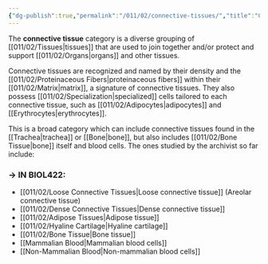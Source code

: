 ```yaml
---
{"dg-publish":true,"permalink":"/011/02/connective-tissues/","title":"Connective Tissues","tags":["BIOL422"],"noteIcon":"1","created":"2024-09-26T13:45:04.078-07:00","updated":"2024-09-26T15:17:05.052-07:00"}
---
```


The **connective tissue** category is a diverse grouping of [[011/02/Tissues\|tissues]] that are used to join together and/or protect and support [[011/02/Organs\|organs]] and other tissues.

Connective tissues are recognized and named by their density and the [[011/02/Proteinaceous Fibers\|proteinaceous fibers]] within their [[011/02/Matrix\|matrix]], a signature of connective tissues. They also possess [[011/02/Specialization\|specialized]] cells tailored to each connective tissue, such as [[011/02/Adipocytes\|adipocytes]] and [[Erythrocytes\|erythrocytes]].

This is a broad category which can include connective tissues found in the [[Trachea\|trachea]] or [[Bone\|bone]], but also includes [[011/02/Bone Tissue\|bone]] itself and blood cells. The ones studied by the archivist so far include:
### → IN BIOL422:
- [[011/02/Loose Connective Tissues\|Loose connective tissue]] (Areolar connective tissue)
- [[011/02/Dense Connective Tissues\|Dense connective tissue]]
- [[011/02/Adipose Tissues\|Adipose tissue]]
- [[011/02/Hyaline Cartilage\|Hyaline cartilage]]
- [[011/02/Bone Tissue\|Bone tissue]]
- [[Mammalian Blood\|Mammalian blood cells]]
- [[Non-Mammalian Blood\|Non-mammalian blood cells]]